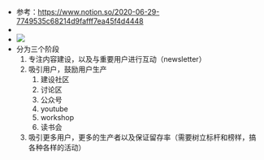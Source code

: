 - 参考：https://www.notion.so/2020-06-29-7749535c68214d9fafff7ea45f4d4448
- 
- ![](https://firebasestorage.googleapis.com/v0/b/firescript-577a2.appspot.com/o/imgs%2Fapp%2Fvictor-wu%2FHZZC12Mh5N.png?alt=media&token=f829dc40-70e8-468b-8794-434dfd50cdfc)
- 分为三个阶段
    1. 专注内容建设，以及与重要用户进行互动（newsletter）
    2. 吸引用户，鼓励用户生产
        1. 建设社区
        2. 讨论区
        3. 公众号
        4. youtube
        5. workshop
        6. 读书会
    3. 吸引更多用户，更多的生产者以及保证留存率（需要树立标杆和榜样，搞各种各样的活动）
